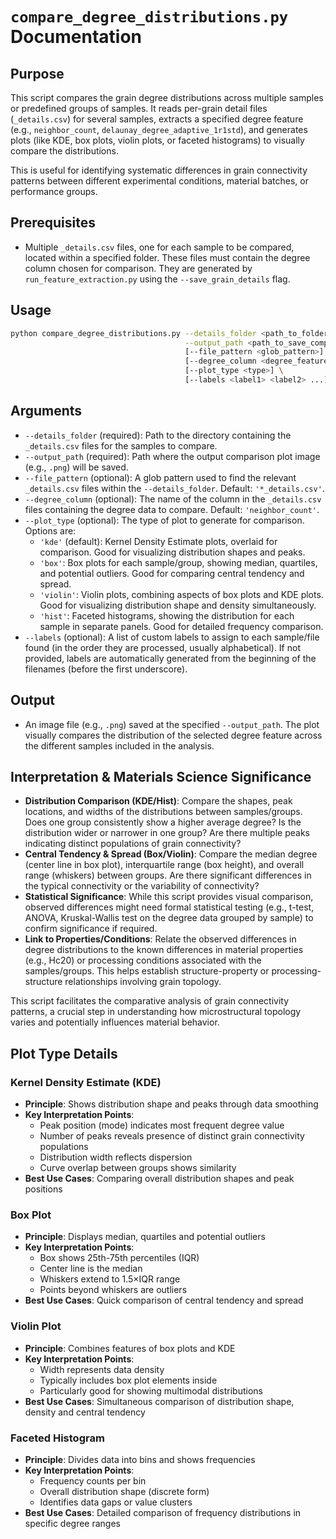 # `compare_degree_distributions.py` Documentation

## Purpose

This script compares the grain degree distributions across multiple samples or predefined groups of samples. It reads per-grain detail files (`_details.csv`) for several samples, extracts a specified degree feature (e.g., `neighbor_count`, `delaunay_degree_adaptive_1r1std`), and generates plots (like KDE, box plots, violin plots, or faceted histograms) to visually compare the distributions.

This is useful for identifying systematic differences in grain connectivity patterns between different experimental conditions, material batches, or performance groups.

## Prerequisites

*   Multiple `_details.csv` files, one for each sample to be compared, located within a specified folder. These files must contain the degree column chosen for comparison. They are generated by `run_feature_extraction.py` using the `--save_grain_details` flag.

## Usage

```bash
python compare_degree_distributions.py --details_folder <path_to_folder_with_details_files> \
                                       --output_path <path_to_save_comparison_plot.png> \
                                       [--file_pattern <glob_pattern>] \
                                       [--degree_column <degree_feature_name>] \
                                       [--plot_type <type>] \
                                       [--labels <label1> <label2> ...]
```

## Arguments

*   `--details_folder` (required): Path to the directory containing the `_details.csv` files for the samples to compare.
*   `--output_path` (required): Path where the output comparison plot image (e.g., `.png`) will be saved.
*   `--file_pattern` (optional): A glob pattern used to find the relevant `_details.csv` files within the `--details_folder`. Default: `'*_details.csv'`.
*   `--degree_column` (optional): The name of the column in the `_details.csv` files containing the degree data to compare. Default: `'neighbor_count'`.
*   `--plot_type` (optional): The type of plot to generate for comparison. Options are:
    *   `'kde'` (default): Kernel Density Estimate plots, overlaid for comparison. Good for visualizing distribution shapes and peaks.
    *   `'box'`: Box plots for each sample/group, showing median, quartiles, and potential outliers. Good for comparing central tendency and spread.
    *   `'violin'`: Violin plots, combining aspects of box plots and KDE plots. Good for visualizing distribution shape and density simultaneously.
    *   `'hist'`: Faceted histograms, showing the distribution for each sample in separate panels. Good for detailed frequency comparison.
*   `--labels` (optional): A list of custom labels to assign to each sample/file found (in the order they are processed, usually alphabetical). If not provided, labels are automatically generated from the beginning of the filenames (before the first underscore).

## Output

*   An image file (e.g., `.png`) saved at the specified `--output_path`. The plot visually compares the distribution of the selected degree feature across the different samples included in the analysis.

## Interpretation & Materials Science Significance

*   **Distribution Comparison (KDE/Hist)**: Compare the shapes, peak locations, and widths of the distributions between samples/groups. Does one group consistently show a higher average degree? Is the distribution wider or narrower in one group? Are there multiple peaks indicating distinct populations of grain connectivity?
*   **Central Tendency & Spread (Box/Violin)**: Compare the median degree (center line in box plot), interquartile range (box height), and overall range (whiskers) between groups. Are there significant differences in the typical connectivity or the variability of connectivity?
*   **Statistical Significance**: While this script provides visual comparison, observed differences might need formal statistical testing (e.g., t-test, ANOVA, Kruskal-Wallis test on the degree data grouped by sample) to confirm significance if required.
*   **Link to Properties/Conditions**: Relate the observed differences in degree distributions to the known differences in material properties (e.g., Hc20) or processing conditions associated with the samples/groups. This helps establish structure-property or processing-structure relationships involving grain topology.

This script facilitates the comparative analysis of grain connectivity patterns, a crucial step in understanding how microstructural topology varies and potentially influences material behavior.

## Plot Type Details

### Kernel Density Estimate (KDE)
- **Principle**: Shows distribution shape and peaks through data smoothing
- **Key Interpretation Points**:
  - Peak position (mode) indicates most frequent degree value
  - Number of peaks reveals presence of distinct grain connectivity populations
  - Distribution width reflects dispersion
  - Curve overlap between groups shows similarity
- **Best Use Cases**: Comparing overall distribution shapes and peak positions

### Box Plot
- **Principle**: Displays median, quartiles and potential outliers
- **Key Interpretation Points**:
  - Box shows 25th-75th percentiles (IQR)
  - Center line is the median
  - Whiskers extend to 1.5×IQR range
  - Points beyond whiskers are outliers
- **Best Use Cases**: Quick comparison of central tendency and spread

### Violin Plot
- **Principle**: Combines features of box plots and KDE
- **Key Interpretation Points**:
  - Width represents data density
  - Typically includes box plot elements inside
  - Particularly good for showing multimodal distributions
- **Best Use Cases**: Simultaneous comparison of distribution shape, density and central tendency

### Faceted Histogram
- **Principle**: Divides data into bins and shows frequencies
- **Key Interpretation Points**:
  - Frequency counts per bin
  - Overall distribution shape (discrete form)
  - Identifies data gaps or value clusters
- **Best Use Cases**: Detailed comparison of frequency distributions in specific degree ranges
